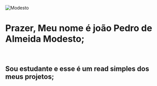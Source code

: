 

![Modesto](https://github.com/user-attachments/assets/3fd1eede-d3b1-484c-abf6-c21427edb4a2)


<h1>Prazer, Meu nome é joão Pedro de Almeida Modesto;</h1><br>
<h2>Sou estudante e esse é um read simples dos meus projetos;</h2>

